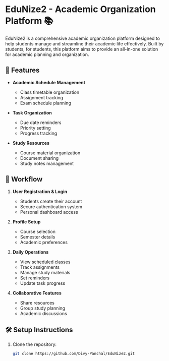 # EduNize2 - Academic Organization Platform 📚

EduNize2 is a comprehensive academic organization platform designed to help students manage and streamline their academic life effectively. Built by students, for students, this platform aims to provide an all-in-one solution for academic planning and organization.

## 🎯 Features

- **Academic Schedule Management**
  - Class timetable organization
  - Assignment tracking
  - Exam schedule planning

- **Task Organization**
  - Due date reminders
  - Priority setting
  - Progress tracking

- **Study Resources**
  - Course material organization
  - Document sharing
  - Study notes management

## 🔄 Workflow

1. **User Registration & Login**
   - Students create their account
   - Secure authentication system
   - Personal dashboard access

2. **Profile Setup**
   - Course selection
   - Semester details
   - Academic preferences

3. **Daily Operations**
   - View scheduled classes
   - Track assignments
   - Manage study materials
   - Set reminders
   - Update task progress

4. **Collaborative Features**
   - Share resources
   - Group study planning
   - Academic discussions

## 🛠️ Setup Instructions

1. Clone the repository:
   ```bash
   git clone https://github.com/Divy-Panchal/EduNize2.git
